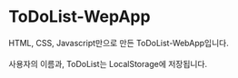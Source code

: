 # ToDoList-WepApp

HTML, CSS, Javascript만으로 만든 ToDoList-WebApp입니다.  
&nbsp;  
사용자의 이름과, ToDoList는 LocalStorage에 저장됩니다.
